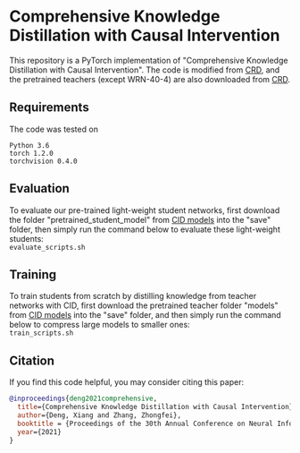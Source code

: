 # Comprehensive Knowledge Distillation with Causal Intervention

This repository is a PyTorch implementation of "Comprehensive Knowledge Distillation with Causal Intervention". The code is modified from [CRD], and the pretrained teachers (except WRN-40-4) are also downloaded from [CRD].

## Requirements

The code was tested on
```
Python 3.6
torch 1.2.0
torchvision 0.4.0
```

## Evaluation
To evaluate our pre-trained light-weight student networks, first download the folder "pretrained_student_model" from [CID models] into the "save" folder,  then simply run the command below to evaluate these light-weight students:\
`evaluate_scripts.sh`

## Training
To train students from scratch by distilling knowledge from teacher networks with CID, first download the pretrained teacher folder "models" from [CID models] into the "save" folder, and then simply run the command below to compress large models to smaller ones:\
`train_scripts.sh`

[CID models]: https://drive.google.com/drive/folders/1s-NwnDw3VXc_r87-XHEg1iM0KhxpXlbj?usp=sharing

[CRD]: https://github.com/HobbitLong/RepDistiller

## Citation
If you find this code helpful, you may consider citing this paper:
```bibtex
@inproceedings{deng2021comprehensive,
  title={Comprehensive Knowledge Distillation with Causal Intervention},
  author={Deng, Xiang and Zhang, Zhongfei},
  booktitle = {Proceedings of the 30th Annual Conference on Neural Information Processing Systems},
  year={2021}
}
```
